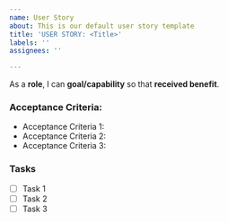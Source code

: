 ```yaml
---
name: User Story
about: This is our default user story template
title: 'USER STORY: <Title>'
labels: ''
assignees: ''

---
```


As a **role**, I can **goal/capability** so that **received benefit**.

### **Acceptance Criteria:** ###
- Acceptance Criteria 1:
- Acceptance Criteria 2:
- Acceptance Criteria 3:

### **Tasks** ###
- [ ] Task 1
- [ ] Task 2
- [ ] Task 3
